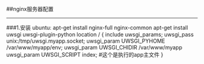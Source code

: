 ##nginx服务器配置
***
###1.安装
ubuntu:
    apt-get install nginx-full nginx-common
    apt-get install uwsgi uwsgi-plugin-python
location / {
    include uwsgi_params;
    uwsgi_pass unix:/tmp/uwsgi.myapp.socket;
    uwsgi_param UWSGI_PYHOME /var/www/myapp/env;
    uwsgi_param UWSGI_CHIDIR /var/www/myapp
    uwsgi_param UWSGI_SCRIPT index; #这个是执行的app主文件
}
